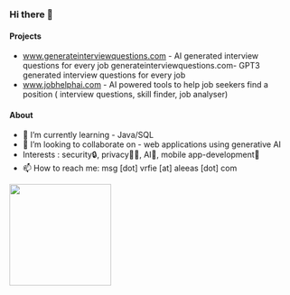 ### Hi there 👋

<!--
**anonmouse1/anonmouse1** is a ✨ _special_ ✨ repository because its `README.md` (this file) appears on your GitHub profile.

-->
<!-- Your badges -->
#### Projects
  - www.generateinterviewquestions.com - AI generated interview questions for every job generateinterviewquestions.com- GPT3 generated interview questions for every job 
- www.jobhelphai.com - AI powered tools to help job seekers find a position ( interview questions, skill finder, job analyser)
#### About
- 🤯 I’m currently learning - Java/SQL
- 🤝 I’m looking to collaborate on - web applications using generative AI
- Interests : security🔒, privacy🕵️‍♂️, AI🤖, mobile app-development📱
- 📫 How to reach me: msg [dot] vrfie [at] aleeas [dot] com




                
  
 


<img height="180" src="https://github-readme-stats.vercel.app/api?username=anonmouse1&show_icons=true&hide_border=true&&count_private=true&include_all_commits=true" />

<!--
<p float="left">	
  <img height="182" src="https://github-readme-stats.vercel.app/api/top-langs/?username=anonmouse1&layout=compact&langs_count=10"/>	
</p>

--> 


